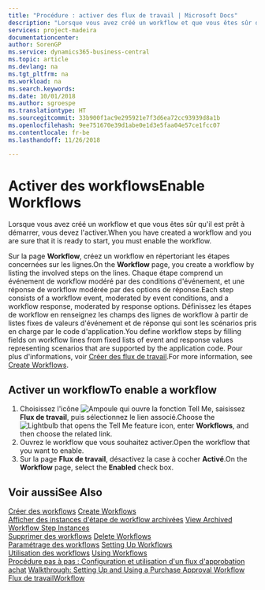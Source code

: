 ```yaml
---
title: "Procédure : activer des flux de travail | Microsoft Docs"
description: "Lorsque vous avez créé un workflow et que vous êtes sûr qu'il est prêt à démarrer, vous devez l'activer."
services: project-madeira
documentationcenter: 
author: SorenGP
ms.service: dynamics365-business-central
ms.topic: article
ms.devlang: na
ms.tgt_pltfrm: na
ms.workload: na
ms.search.keywords: 
ms.date: 10/01/2018
ms.author: sgroespe
ms.translationtype: HT
ms.sourcegitcommit: 33b900f1ac9e295921e7f3d6ea72cc93939d8a1b
ms.openlocfilehash: 9ee751670e39d1abe0e1d3e5faa04e57ce1fcc07
ms.contentlocale: fr-be
ms.lasthandoff: 11/26/2018

---
```

# <a name="enable-workflows"></a><span data-ttu-id="300b4-103">Activer des workflows</span><span class="sxs-lookup"><span data-stu-id="300b4-103">Enable Workflows</span></span>
<span data-ttu-id="300b4-104">Lorsque vous avez créé un workflow et que vous êtes sûr qu'il est prêt à démarrer, vous devez l'activer.</span><span class="sxs-lookup"><span data-stu-id="300b4-104">When you have created a workflow and you are sure that it is ready to start, you must enable the workflow.</span></span>  

 <span data-ttu-id="300b4-105">Sur la page **Workflow**, créez un workflow en répertoriant les étapes concernées sur les lignes.</span><span class="sxs-lookup"><span data-stu-id="300b4-105">On the **Workflow** page, you create a workflow by listing the involved steps on the lines.</span></span> <span data-ttu-id="300b4-106">Chaque étape comprend un événement de workflow modéré par des conditions d'événement, et une réponse de workflow modérée par des options de réponse.</span><span class="sxs-lookup"><span data-stu-id="300b4-106">Each step consists of a workflow event, moderated by event conditions, and a workflow response, moderated by response options.</span></span> <span data-ttu-id="300b4-107">Définissez les étapes de workflow en renseignez les champs des lignes de workflow à partir de listes fixes de valeurs d'événement et de réponse qui sont les scénarios pris en charge par le code d'application.</span><span class="sxs-lookup"><span data-stu-id="300b4-107">You define workflow steps by filling fields on workflow lines from fixed lists of event and response values representing scenarios that are supported by the application code.</span></span> <span data-ttu-id="300b4-108">Pour plus d'informations, voir [Créer des flux de travail](across-how-to-create-workflows.md).</span><span class="sxs-lookup"><span data-stu-id="300b4-108">For more information, see [Create Workflows](across-how-to-create-workflows.md).</span></span>  

## <a name="to-enable-a-workflow"></a><span data-ttu-id="300b4-109">Activer un workflow</span><span class="sxs-lookup"><span data-stu-id="300b4-109">To enable a workflow</span></span>  
1.  <span data-ttu-id="300b4-110">Choisissez l'icône ![Ampoule qui ouvre la fonction Tell Me](media/ui-search/search_small.png "Dites-moi ce que vous voulez faire"), saisissez **Flux de travail**, puis sélectionnez le lien associé.</span><span class="sxs-lookup"><span data-stu-id="300b4-110">Choose the ![Lightbulb that opens the Tell Me feature](media/ui-search/search_small.png "Tell me what you want to do") icon, enter **Workflows**, and then choose the related link.</span></span>  
2.  <span data-ttu-id="300b4-111">Ouvrez le workflow que vous souhaitez activer.</span><span class="sxs-lookup"><span data-stu-id="300b4-111">Open the workflow that you want to enable.</span></span>  
3.  <span data-ttu-id="300b4-112">Sur la page **Flux de travail**, désactivez la case à cocher **Activé**.</span><span class="sxs-lookup"><span data-stu-id="300b4-112">On the **Workflow** page, select the **Enabled** check box.</span></span>  

## <a name="see-also"></a><span data-ttu-id="300b4-113">Voir aussi</span><span class="sxs-lookup"><span data-stu-id="300b4-113">See Also</span></span>  
 <span data-ttu-id="300b4-114">[Créer des workflows](across-how-to-create-workflows.md) </span><span class="sxs-lookup"><span data-stu-id="300b4-114">[Create Workflows](across-how-to-create-workflows.md) </span></span>  
 <span data-ttu-id="300b4-115">[Afficher des instances d'étape de workflow archivées](across-how-to-view-archived-workflow-step-instances.md) </span><span class="sxs-lookup"><span data-stu-id="300b4-115">[View Archived Workflow Step Instances](across-how-to-view-archived-workflow-step-instances.md) </span></span>  
 <span data-ttu-id="300b4-116">[Supprimer des workflows](across-how-to-delete-workflows.md) </span><span class="sxs-lookup"><span data-stu-id="300b4-116">[Delete Workflows](across-how-to-delete-workflows.md) </span></span>  
 <span data-ttu-id="300b4-117">[Paramétrage des workflows](across-set-up-workflows.md) </span><span class="sxs-lookup"><span data-stu-id="300b4-117">[Setting Up Workflows](across-set-up-workflows.md) </span></span>  
 <span data-ttu-id="300b4-118">[Utilisation des workflows](across-use-workflows.md) </span><span class="sxs-lookup"><span data-stu-id="300b4-118">[Using Workflows](across-use-workflows.md) </span></span>  
 <span data-ttu-id="300b4-119">[Procédure pas à pas : Configuration et utilisation d'un flux d'approbation achat](walkthrough-setting-up-and-using-a-purchase-approval-workflow.md) </span><span class="sxs-lookup"><span data-stu-id="300b4-119">[Walkthrough: Setting Up and Using a Purchase Approval Workflow](walkthrough-setting-up-and-using-a-purchase-approval-workflow.md) </span></span>  
 [<span data-ttu-id="300b4-120">Flux de travail</span><span class="sxs-lookup"><span data-stu-id="300b4-120">Workflow</span></span>](across-workflow.md)   

